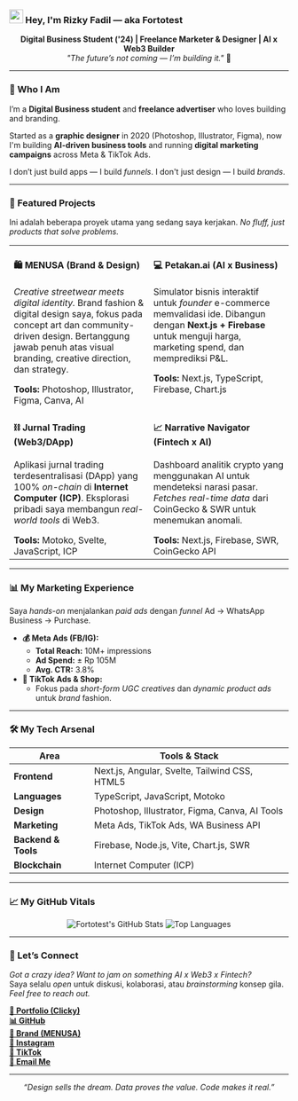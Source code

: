 ### <img src="https://media.giphy.com/media/hvRJCLFzcasrU4B3xl/giphy.gif" width="25px"> Hey, I'm Rizky Fadil — aka Fortotest

<p align="center">
  <strong>Digital Business Student ('24) | Freelance Marketer & Designer | AI x Web3 Builder</strong>
  <br>
  <i>"The future’s not coming — I’m building it."</i> 🚀
</p>

---

### 🧩 Who I Am

I’m a **Digital Business student** and **freelance advertiser** who loves building and branding.

Started as a **graphic designer** in 2020 (Photoshop, Illustrator, Figma), now I'm building **AI-driven business tools** and running **digital marketing campaigns** across Meta & TikTok Ads.

I don’t just build apps — I build *funnels*. I don't just design — I build *brands*.

---

### 🚀 Featured Projects

Ini adalah beberapa proyek utama yang sedang saya kerjakan. *No fluff, just products that solve problems.*

<table width="100%">
  <tr>
    <td width="50%" valign="top">
      <h4>🛍️ MENUSA (Brand & Design)</h4>
      <p><i>Creative streetwear meets digital identity.</i> Brand fashion & digital design saya, fokus pada concept art dan community-driven design. Bertanggung jawab penuh atas visual branding, creative direction, dan strategy.</p>
      <b>Tools:</b> Photoshop, Illustrator, Figma, Canva, AI
    </td>
    <td width="50%" valign="top">
      <h4>💻 Petakan.ai (AI x Business)</h4>
      <p>Simulator bisnis interaktif untuk <i>founder</i> e-commerce memvalidasi ide. Dibangun dengan <b>Next.js + Firebase</b> untuk menguji harga, marketing spend, dan memprediksi P&L.</p>
      <b>Tools:</b> Next.js, TypeScript, Firebase, Chart.js
    </td>
  </tr>
  <tr>
    <td width="50%" valign="top">
      <h4>⛓️ Jurnal Trading (Web3/DApp)</h4>
      <p>Aplikasi jurnal trading terdesentralisasi (DApp) yang 100% <i>on-chain</i> di <b>Internet Computer (ICP)</b>. Eksplorasi pribadi saya membangun <i>real-world tools</i> di Web3.</p>
      <b>Tools:</b> Motoko, Svelte, JavaScript, ICP
    </td>
    <td width="50%" valign="top">
      <h4>📈 Narrative Navigator (Fintech x AI)</h4>
      <p>Dashboard analitik crypto yang menggunakan AI untuk mendeteksi narasi pasar. <i>Fetches real-time data</i> dari CoinGecko & SWR untuk menemukan anomali.</p>
      <b>Tools:</b> Next.js, Firebase, SWR, CoinGecko API
    </td>
  </tr>
</table>

---

### 📊 My Marketing Experience

Saya *hands-on* menjalankan *paid ads* dengan *funnel* Ad → WhatsApp Business → Purchase.

* **💰 Meta Ads (FB/IG):**
    * **Total Reach:** 10M+ impressions
    * **Ad Spend:** ± Rp 105M
    * **Avg. CTR:** 3.8%
* **📱 TikTok Ads & Shop:**
    * Fokus pada *short-form UGC creatives* dan *dynamic product ads* untuk *brand* fashion.

---

### 🛠️ My Tech Arsenal

| Area | Tools & Stack |
|------|---------------|
| **Frontend** | Next.js, Angular, Svelte, Tailwind CSS, HTML5 |
| **Languages** | TypeScript, JavaScript, Motoko |
| **Design** | Photoshop, Illustrator, Figma, Canva, AI Tools |
| **Marketing** | Meta Ads, TikTok Ads, WA Business API |
| **Backend & Tools** | Firebase, Node.js, Vite, Chart.js, SWR |
| **Blockchain** | Internet Computer (ICP) |

---

### 📈 My GitHub Vitals

<p align="center">
  <img src="https://github-readme-stats.vercel.app/api?username=Fortotest&show_icons=true&theme=transparent&hide_border=true&title_color=7F56D9&icon_color=7F56D9&text_color=c9cacc" alt="Fortotest's GitHub Stats">
  <img src="https://github-readme-stats.vercel.app/api/top-langs/?username=Fortotest&layout=compact&theme=transparent&hide_border=true&title_color=7F56D9&text_color=c9cacc" alt="Top Languages">
</p>

---

### 🤝 Let’s Connect

*Got a crazy idea? Want to jam on something AI x Web3 x Fintech?*
<br>
Saya selalu *open* untuk diskusi, kolaborasi, atau *brainstorming* konsep gila. *Feel free to reach out.*

<p align="left">
  <a href="https://clicky.id/rizkyfadil" target="_blank"><b>💼 Portfolio (Clicky)</b></a><br>
  <a href="https://github.com/Fortotest" target="_blank"><b>📊 GitHub</b></a><br>
  <a href="https://shopee.co.id/menusart1" target="_blank"><b>🧢 Brand (MENUSA)</b></a><br>
  <a href="https://instagram.com/fortotest" target="_blank"><b>📱 Instagram</b></a><br>
  <a href="https://tiktok.com/@fortotest.ai" target="_blank"><b>💬 TikTok</b></a><br>
  <a href="mailto:fadillatur.rizki@cakrawala.ac.id"><b>📧 Email Me</b></a>
</p>

---
<p align="center">
  <i>“Design sells the dream. Data proves the value. Code makes it real.”</i>
</p>
